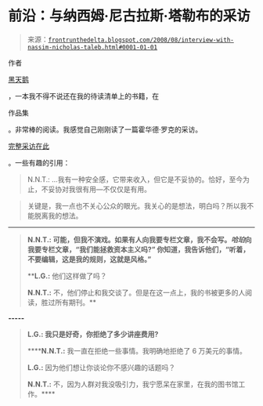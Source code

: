 <!--yml

类别：未分类

日期：2024-05-12 23:38:39

-->

# 前沿：与纳西姆·尼古拉斯·塔勒布的采访

> 来源：[`frontrunthedelta.blogspot.com/2008/08/interview-with-nassim-nicholas-taleb.html#0001-01-01`](https://frontrunthedelta.blogspot.com/2008/08/interview-with-nassim-nicholas-taleb.html#0001-01-01)

作者

[黑天鹅](http://www.amazon.com/Black-Swan-Impact-Highly-Improbable/dp/1400063515)

，一本我不得不说还在我的待读清单上的书籍，在

作品集

。非常棒的阅读。我感觉自己刚刚读了一篇霍华德·罗克的采访。

[完整采访在此](http://www.portfolio.com/views/columns/the-world-according-to/2008/08/14/Interview-With-Nassim-Nicholas-Taleb)

。一些有趣的引用：

> N.N.T.: ...我有一种安全感，它带来收入，但它是不妥协的。恰好，至今为止，不妥协对我很有用—不仅仅是有用。 

> 关键是，我一点也不关心公众的眼光。我关心的是想法，明白吗？所以我不能脱离我的想法。

-----

> ****N.N.T.:** 可能，但我不演戏。如果有人向我要专栏文章，我不会写。*哈珀*向我要专栏文章，“我们能拯救资本主义吗?” 你知道，我告诉他们，“听着，不要编辑，这是我的规则，这就是风格。”**
> 
> ****L.G.:** 他们这样做了吗？
> 
> **N.N.T.:** 不，他们停止和我交谈了。但是在这一点上，我的书被更多的人阅读，胜过所有期刊。**

**-----**

> ******L.G.:** 我只是好奇，你拒绝了多少讲座费用?****
> 
> ******N.N.T.:** 我一直在拒绝一些事情。我明确地拒绝了 6 万美元的事情。
> 
> **L.G.:** 因为他们想让你谈论你不感兴趣的话题吗？
> 
> **N.N.T.:** 不，因为人群对我没吸引力，我宁愿呆在家里，在我的图书馆工作。****
